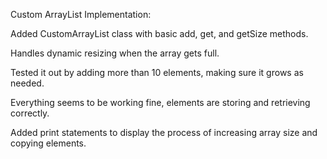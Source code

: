 Custom ArrayList Implementation:  

Added CustomArrayList class with basic add, get, and getSize methods. 

Handles dynamic resizing when the array gets full. 

Tested it out by adding more than 10 elements, making sure it grows as needed. 

Everything seems to be working fine, elements are storing and retrieving correctly. 

Added print statements to display the process of increasing array size and copying elements.
